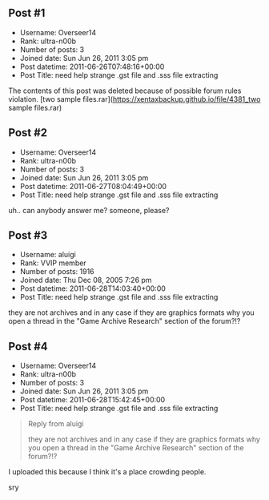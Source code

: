 ## Post #1
- Username: Overseer14
- Rank: ultra-n00b
- Number of posts: 3
- Joined date: Sun Jun 26, 2011 3:05 pm
- Post datetime: 2011-06-26T07:48:16+00:00
- Post Title: need help strange .gst file and .sss file extracting

The contents of this post was deleted because of possible forum rules violation.
[two sample files.rar](https://xentaxbackup.github.io/file/4381_two sample files.rar)
## Post #2
- Username: Overseer14
- Rank: ultra-n00b
- Number of posts: 3
- Joined date: Sun Jun 26, 2011 3:05 pm
- Post datetime: 2011-06-27T08:04:49+00:00
- Post Title: need help strange .gst file and .sss file extracting

uh.. can anybody answer me?
someone, please?
## Post #3
- Username: aluigi
- Rank: VVIP member
- Number of posts: 1916
- Joined date: Thu Dec 08, 2005 7:26 pm
- Post datetime: 2011-06-28T14:03:40+00:00
- Post Title: need help strange .gst file and .sss file extracting

they are not archives and in any case if they are graphics formats why you open a thread in the "Game Archive Research" section of the forum?!?
## Post #4
- Username: Overseer14
- Rank: ultra-n00b
- Number of posts: 3
- Joined date: Sun Jun 26, 2011 3:05 pm
- Post datetime: 2011-06-28T15:42:45+00:00
- Post Title: need help strange .gst file and .sss file extracting

> Reply from aluigi
>
> they are not archives and in any case if they are graphics formats why you open a thread in the "Game Archive Research" section of the forum?!?

I uploaded this because I think it's a place crowding people.

sry
